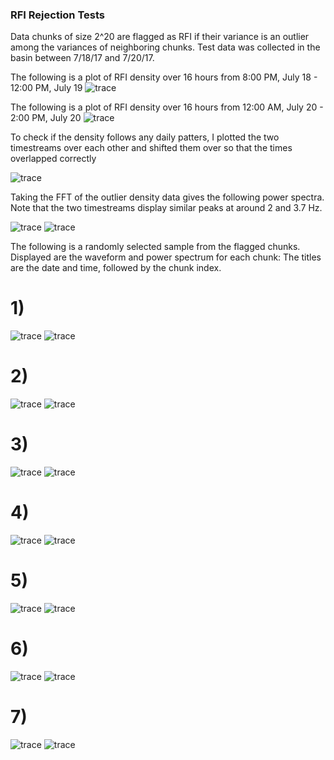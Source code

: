 
### RFI Rejection Tests

Data chunks of size 2^20 are flagged as RFI if their variance is an outlier among the variances of neighboring chunks. 
Test data was collected in the basin between 7/18/17 and 7/20/17. 

The following is a plot of RFI density over 16 hours from 8:00 PM, July 18 - 12:00 PM, July 19
![trace](RFIDensity170718_2000-170719_1100_4sigma.png)

The following is a plot of RFI density over 16 hours from 12:00 AM, July 20 - 2:00 PM, July 20
![trace](RFIDensity170720_0000-170720_1400_5sigma.png)

To check if the density follows any daily patters, I plotted the two timestreams over each other and shifted them over so that the times overlapped correctly

![trace]()

Taking the FFT of the outlier density data gives the following power spectra. Note that the two timestreams display similar peaks at around 2 and 3.7 Hz.

![trace](RFIFrequency170718_2000-170719_1100_4sigma.png)
![trace](RFIFrequency170720_0000-170720_1400_5sigma.png)




The following is a randomly selected sample from the flagged chunks. Displayed are the waveform and power spectrum for each chunk:
The titles are the date and time, followed by the chunk index.



# 1)

![trace](170718_2200_57_waveform.png)
![trace](170718_2200_57_spectrum.png)

# 2)

![trace](170718_2300_113_waveform.png)
![trace](170718_2300_113_spectrum.png)

# 3)

![trace](170719_0200_576_waveform.png)
![trace](170719_0200_576_spectrum.png)

# 4)

![trace](170719_0400_1111_waveform.png)
![trace](170719_0400_1111_spectrum.png)
# 5)

![trace](170719_0500_0_waveform.png)
![trace](170719_0500_0_spectrum.png)

# 6)

![trace](170720_0200_0_waveform.png)
![trace](170720_0200_0_spectrum.png)

# 7)

![trace](20_4_170718_2200_111_waveform.png)
![trace](20_4_1701718_2200_111_fft.png)






